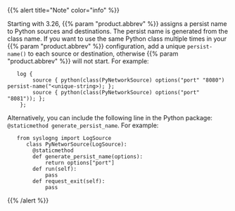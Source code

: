 ---
---
<!-- DISCLAIMER: This file is based on the syslog-ng Open Source Edition documentation https://github.com/balabit/syslog-ng-ose-guides/commit/2f4a52ee61d1ea9ad27cb4f3168b95408fddfdf2 and is used under the terms of The syslog-ng Open Source Edition Documentation License. The file has been modified by Axoflow. -->
{{% alert title="Note" color="info" %}}

Starting with 3.26, {{% param "product.abbrev" %}} assigns a persist name to Python sources and destinations. The persist name is generated from the class name. If you want to use the same Python class multiple times in your {{% param "product.abbrev" %}} configuration, add a unique `persist-name()` to each source or destination, otherwise {{% param "product.abbrev" %}} will not start. For example:

```shell
   log {
        source { python(class(PyNetworkSource) options("port" "8080") persist-name("<unique-string>); };
        source { python(class(PyNetworkSource) options("port" "8081")); };
    };
```

Alternatively, you can include the following line in the Python package: `@staticmethod generate_persist_name`. For example:

```shell
   from syslogng import LogSource
      class PyNetworSource(LogSource):
        @staticmethod
        def generate_persist_name(options):
            return options["port"]
        def run(self):
            pass
        def request_exit(self):
            pass

```
{{% /alert %}}
